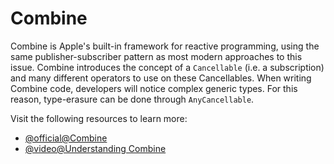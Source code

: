 # Combine
Combine is Apple's built-in framework for reactive programming, using the same publisher-subscriber pattern as most modern approaches to this issue.
Combine introduces the concept of a `Cancellable` (i.e. a subscription) and many different operators to use on these Cancellables.
When writing Combine code, developers will notice complex generic types. For this reason, type-erasure can be done through `AnyCancellable`.

Visit the following resources to learn more:

- [@official@Combine](https://developer.apple.com/documentation/combine)
- [@video@Understanding Combine](https://youtu.be/rz0yx0Qz2jE)

